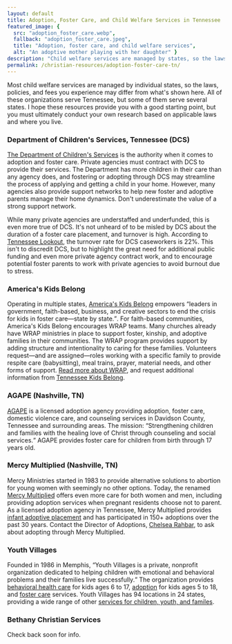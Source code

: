 ```yaml
---
layout: default
title: Adoption, Foster Care, and Child Welfare Services in Tennessee
featured_image: {
  src: "adoption_foster_care.webp",
  fallback: "adoption_foster_care.jpeg",
  title: "Adoption, foster care, and child welfare services",
  alt: "An adoptive mother playing with her daughter" }
description: "Child welfare services are managed by states, so the laws, policies, and fees you experience may differ."
permalink: /christian-resources/adoption-foster-care-tn/
---
```


Most child welfare services are managed by individual states, so the laws, policies, and fees you experience may differ from what's shown here. All of these organizations serve Tennessee, but some of them serve several states. I hope these resources provide you with a good starting point, but you must ultimately conduct your own research based on applicable laws and where you live.

### Department of Children's Services, Tennessee (DCS)

[The Department of Children's Services](https://www.tn.gov/dcs/program-areas/foster-care-and-adoption.html) is the authority when it comes to adoption and foster care. Private agencies must contract with DCS to provide their services. The Department has more children in their care than any agency does, and fostering or adopting through DCS may streamline the process of applying and getting a child in your home. However, many agencies also provide support networks to help new foster and adoptive parents manage their home dynamics. Don't underestimate the value of a strong support network.

While many private agencies are understaffed and underfunded, this is even more true of DCS. It's not unheard of to be misled by DCS about the duration of a foster care placement, and turnover is high. According to [Tennessee Lookout](https://tennesseelookout.com/2021/08/06/workers-describe-unmanageable-caseloads-high-turnover-and-low-morale-at-department-of-childrens-services/), the turnover rate for DCS caseworkers is 22%. This isn't to discredit DCS, but to highlight the great need for additional public funding and even more private agency contract work, and to encourage potential foster parents to work with private agencies to avoid burnout due to stress.

### America's Kids Belong

Operating in multiple states, [America's Kids Belong](https://americaskidsbelong.org/) empowers <q cite="https://americaskidsbelong.org/">leaders in government, faith-based, business, and creative sectors to end the crisis for kids in foster care&mdash;state by state.</q>. For faith-based communities, America's Kids Belong encourages WRAP teams. Many churches already have WRAP ministries in place to support foster, kinship, and adoptive families in their communities. The WRAP program provides support by adding structure and intentionality to caring for these families. Volunteers request&mdash;and are assigned&mdash;roles working with a specific family to provide respite care (babysitting), meal trains, prayer, material needs, and other forms of support. [Read more about WRAP](https://www.tn.gov/tnfosters/how-you-can-help/faith-communities.html), and request additional information from [Tennessee Kids Belong](https://www.tnkidsbelong.org/support).

### AGAPE (Nashville, TN)

[AGAPE](https://www.agapenashville.org/) is a licensed adoption agency providing adoption, foster care, domestic violence care, and counseling services in Davidson County, Tennessee and surrounding areas. The mission: <q cite="https://www.agapenashville.org/">Strengthening children and families with the healing love of Christ through counseling and social services.</q> AGAPE provides foster care for children from birth through 17 years old.

### Mercy Multiplied (Nashville, TN)

Mercy Ministries started in 1983 to provide alternative solutions to abortion for young women with seemingly no other options. Today, the renamed [Mercy Multiplied](/christian-resources/counseling/#mercy-multiplied) offers even more care for both women and men, including providing adoption services when pregnant residents choose not to parent. As a licensed adoption agency in Tennessee, Mercy Multiplied provides [infant adoptive placement](https://mercymultiplied.com/adopt/) and has participated in 150+ adoptions over the past 30 years. Contact the Director of Adoptions, [Chelsea Rahbar](mailto:crahbar@mercymultiplied.com), to ask about adopting through Mercy Multiplied.

### Youth Villages

Founded in 1986 in Memphis, <q cite="https://youthvillages.org/about-us/who-we-serve/">Youth Villages is a private, nonprofit organization dedicated to helping children with emotional and behavioral problems and their families live successfully.</q> The organization provides [behavioral health care](https://youthvillages.org/services/residential-services/) for kids ages 6 to 17, [adoption](https://youthvillages.org/services/adoption/) for kids ages 5 to 18, and [foster care](https://youthvillages.org/services/foster-care/) services. Youth Villages has 94 locations in 24 states, providing a wide range of other [services for children, youth, and familes](https://youthvillages.org/services/).

### Bethany Christian Services

Check back soon for info.